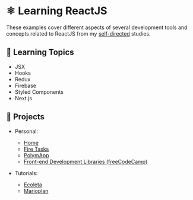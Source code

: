 # :atom_symbol: Learning ReactJS

These examples cover different aspects of several development tools and concepts related to ReactJS from my [self-directed](https://github.com/DanielBrito/self-learning) studies.

## 📑 Learning Topics

- JSX
- Hooks
- Redux
- Firebase
- Styled Components
- Next.js

## :rocket: Projects

- Personal:

 	- [Home](https://danielbrito.github.io/home/)
 	- [Fire Tasks](https://github.com/DanielBrito/fire-tasks)
 	- [PolymApp](https://github.com/DanielBrito/polymapp)
 	- [Front-end Development Libraries (freeCodeCamp)](#)

- Tutorials:

	- [Ecoleta](https://github.com/DanielBrito/ecoleta-nlw-rocketseat)
	- [Marioplan](https://github.com/DanielBrito/marioplan)
